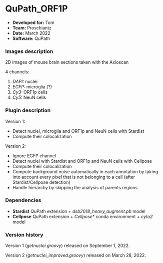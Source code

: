 # QuPath_ORF1P

* **Developed for:** Tom
* **Team:** Proschiantz
* **Date:** March 2022
* **Software:** QuPath

### Images description

2D images of mouse brain sections taken with the Axioscan

4 channels: 
  1. *DAPI:* nuclei
  2. *EGFP:* microglia (?)
  3. *Cy3:* ORF1p cells
  4. *Cy5:* NeuN cells

### Plugin description

Version 1:
* Detect nuclei, microglia and ORF1p and NeuN cells with Stardist
* Compute their colocalization

Version 2:
* Ignore EGFP channel
* Detect nuclei with Stardist and ORF1p and NeuN cells with Cellpose
* Compute their colocalization
* Compute background noise automatically in each annotation by taking into account every pixel that is not belonging to a cell (after Stardist/Cellpose detection)
* Handle hierarchy by skipping the analysis of parents regions

### Dependencies

* **Stardist** QuPath extension +  *dsb2018_heavy_augment.pb* model
* **Cellpose** QuPath extension + *Cellpose** conda environment + *cyto2* model

### Version history

Version 1 (*getnuclei.groovy*) released on September 1, 2022.

Version 2 (*getnuclei_improved.groovy*) released on March 28, 2022.
